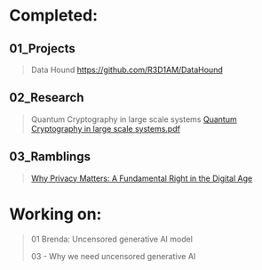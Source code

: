 


# Completed:

## 01_Projects
> Data Hound https://github.com/R3D1AM/DataHound

## 02_Research
 > Quantum Cryptography in large scale systems 
 [Quantum Cryptography in large scale systems.pdf](https://www.researchgate.net/publication/385892988_Quantum_Cryptography_in_Large-Scale_Systems_A_study_on_the_scalability_of_Quantum_Cryptography_in_large_scale_organisations)

## 03_Ramblings
> [Why Privacy Matters: A Fundamental Right in the Digital Age](https://github.com/R3D1AM/Blog/blob/main/0.%20Why%20Privacy%20Matters%3A%20A%20Fundamental%20Right%20in%20the%20Digital%20Age.md)

 # Working on: 
> 01 Brenda: 
Uncensored generative AI model
> 
> 03 - Why we need uncensored generative AI


